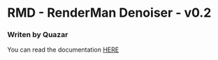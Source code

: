 # RMD - RenderMan Denoiser - v0.2
### Writen by Quazar

You can read the documentation [HERE](https://www.notion.so/RMD-APP-DOCUMENTATION-d6a0277549054f9fbe69b322f65b444f?pvs=4)